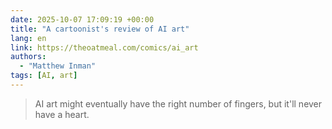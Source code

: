 ```yaml
---
date: 2025-10-07 17:09:19 +00:00
title: "A cartoonist's review of AI art"
lang: en
link: https://theoatmeal.com/comics/ai_art
authors:
  - "Matthew Inman"
tags: [AI, art]
---
```


> AI art might eventually have the right number of fingers, but it'll never have a heart.
